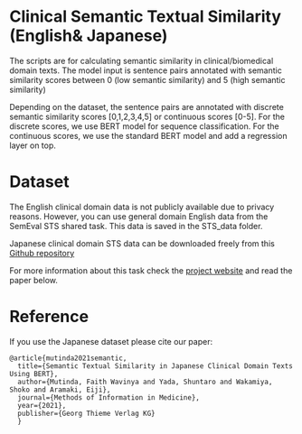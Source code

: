 # Clinical Semantic Textual Similarity (English& Japanese)
The scripts are for calculating semantic similarity in clinical/biomedical domain texts.
The model input is sentence pairs annotated with semantic similarity scores between 0 (low semantic similarity) and 5 (high semantic similarity)

Depending on the dataset, the sentence pairs are annotated with discrete semantic similarity scores [0,1,2,3,4,5] or continuous scores [0-5].
For the discrete scores, we use BERT model for sequence classification.
For the continuous scores, we use the standard BERT model and add a regression layer on top.



# Dataset
The English clinical domain data is not publicly available due to privacy reasons.
However, you can use general domain English data from the SemEval STS shared task. This data is saved in the STS_data folder.

Japanese clinical domain STS data can be downloaded freely from this <a href="https://github.com/sociocom/Japanese-Clinical-STS" target="_blank">Github repository</a>


For more information about this task check the <a href="" target="_blank">project website</a> and read the paper below.

# Reference
If you use the Japanese dataset please cite our paper:
```
@article{mutinda2021semantic,
  title={Semantic Textual Similarity in Japanese Clinical Domain Texts Using BERT},
  author={Mutinda, Faith Wavinya and Yada, Shuntaro and Wakamiya, Shoko and Aramaki, Eiji},
  journal={Methods of Information in Medicine},
  year={2021},
  publisher={Georg Thieme Verlag KG}
  }
```
